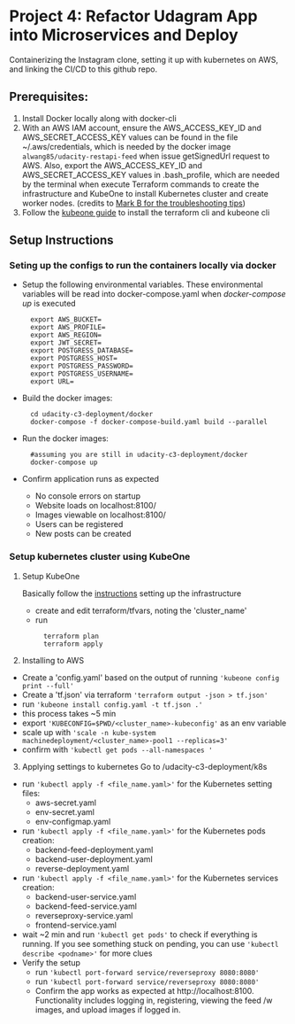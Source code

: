 # Project 4: Refactor Udagram App into Microservices and Deploy

Containerizing the Instagram clone, setting it up with kubernetes on AWS, and linking the CI/CD to this github repo.

## Prerequisites:
1. Install Docker locally along with docker-cli
2. With an AWS IAM account, ensure the AWS_ACCESS_KEY_ID and AWS_SECRET_ACCESS_KEY values can be found in the file ~/.aws/credentials, 
   which is needed by the docker image ```alwang85/udacity-restapi-feed``` when issue getSignedUrl request to AWS.
   Also, export the AWS_ACCESS_KEY_ID and AWS_SECRET_ACCESS_KEY values in .bash_profile, which are needed by the terminal
   when execute Terraform commands to create the infrastructure and KubeOne to install Kubernetes cluster 
   and create worker nodes. (credits to [Mark B for the troubleshooting tips](https://docs.google.com/document/d/1r25X8ckOhZ_8k_f0hNg_bCGozG2lYvX4x2A8yT-UT0o/edit))
3. Follow the [kubeone guide](https://github.com/kubermatic/kubeone/blob/master/docs/quickstart-aws.md) to install the terraform cli and kubeone cli

## Setup Instructions
### Seting up the configs to run the containers locally via docker
- Setup the following environmental variables. These environmental variables will be read into docker-compose.yaml when *docker-compose up* is executed
  ```
    export AWS_BUCKET=
    export AWS_PROFILE=
    export AWS_REGION=
    export JWT_SECRET=
    export POSTGRESS_DATABASE=
    export POSTGRESS_HOST=
    export POSTGRESS_PASSWORD=
    export POSTGRESS_USERNAME=
    export URL=
  ```

- Build the docker images:
  ```
    cd udacity-c3-deployment/docker
    docker-compose -f docker-compose-build.yaml build --parallel
  ```

- Run the docker images:
  ```
    #assuming you are still in udacity-c3-deployment/docker
    docker-compose up
  ```

- Confirm application runs as expected
  - No console errors on startup
  - Website loads on localhost:8100/
  - Images viewable on localhost:8100/
  - Users can be registered
  - New posts can be created

### Setup kubernetes cluster using KubeOne
1. Setup KubeOne

    Basically follow the [instructions](https://github.com/kubermatic/kubeone/blob/master/docs/quickstart-aws.md)
  setting up the infrastructure
    - create and edit terraform/tfvars, noting the 'cluster_name'
    - run
      ```
        terraform plan
        terraform apply
      ```
2. Installing to AWS
  - Create a 'config.yaml' based on the output of running ```'kubeone config print --full'```
  - Create a 'tf.json' via terraform ```'terraform output -json > tf.json'```
  - run ```'kubeone install config.yaml -t tf.json .'```
  - this process takes ~5 min
  - export ```'KUBECONFIG=$PWD/<cluster_name>-kubeconfig'``` as an env variable
  - scale up with ```'scale -n kube-system machinedeployment/<cluster_name>-pool1 --replicas=3'```
  - confirm with ```'kubectl get pods --all-namespaces '```

3. Applying settings to kubernetes
  Go to /udacity-c3-deployment/k8s
  - run `'kubectl apply -f <file_name.yaml>'` for the Kubernetes setting files:
    - aws-secret.yaml
    - env-secret.yaml
    - env-configmap.yaml
  - run `'kubectl apply -f <file_name.yaml>'` for the Kubernetes pods creation:
    - backend-feed-deployment.yaml
    - backend-user-deployment.yaml
    - reverse-deployment.yaml
  - run `'kubectl apply -f <file_name.yaml>'` for the Kubernetes services creation:
    - backend-user-service.yaml
    - backend-feed-service.yaml
    - reverseproxy-service.yaml
    - frontend-service.yaml 
  - wait ~2 min and run `'kubectl get pods'` to check if everything is running. If you see something stuck on pending, you can use `'kubectl describe <podname>'` for more clues
  - Verify the setup
    - run `'kubectl port-forward service/reverseproxy 8080:8080'`
    - run `'kubectl port-forward service/reverseproxy 8080:8080'`
    - Confirm the app works as expected at http://localhost:8100. Functionality includes logging in, registering, viewing the feed /w images, and upload images if logged in.
  
  







